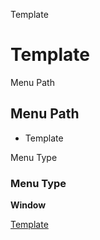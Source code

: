 
Template
# Template



Menu Path
## Menu Path



- Template

Menu Type
### Menu Type

**Window**


[Template](functional-guide/window/window-template.md)